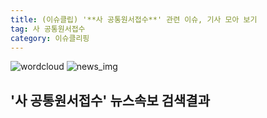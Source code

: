 ```yaml
---
title: (이슈클립) '**사 공통원서접수**' 관련 이슈, 기사 모아 보기
tag: 사 공통원서접수
category: 이슈클리핑
---
```

![wordcloud](https://s3.ap-northeast-2.amazonaws.com/lyrics101-wordcloud/2018-09-12-1536702825.png)
![news_img](https://user-images.githubusercontent.com/42597476/44507050-1206f400-a6e4-11e8-8d98-7ffbfebb353f.png)
## **'**사 공통원서접수**'** 뉴스속보 검색결과

